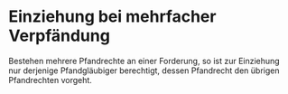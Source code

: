 # Einziehung bei mehrfacher Verpfändung

Bestehen mehrere Pfandrechte an einer Forderung, so ist zur Einziehung nur derjenige Pfandgläubiger berechtigt, dessen Pfandrecht den übrigen Pfandrechten vorgeht. 

